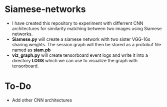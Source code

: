 # Siamese-networks
- I have created this repository to experiment with differrent CNN architectures for similarity matching between two images using Siamese networks.
- **Siamese.py** will create a siamese network with two sister VGG-16s sharing weights. The session graph will then be stored as a protobuf file named as **siam.pb**
- **viz_graph.py** will create tensorboard event logs and write it into a directory **LOGS** which we can use to visualize the graph with tensorboard. 

# To-Do
- Add other CNN architectures
